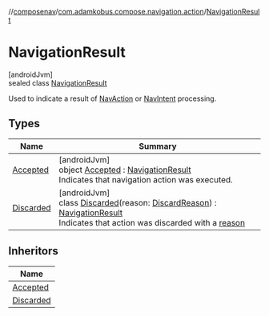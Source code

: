 //[composenav](../../../index.md)/[com.adamkobus.compose.navigation.action](../index.md)/[NavigationResult](index.md)

# NavigationResult

[androidJvm]\
sealed class [NavigationResult](index.md)

Used to indicate a result of [NavAction](../-nav-action/index.md) or [NavIntent](../../com.adamkobus.compose.navigation.intent/-nav-intent/index.md) processing.

## Types

| Name | Summary |
|---|---|
| [Accepted](-accepted/index.md) | [androidJvm]<br>object [Accepted](-accepted/index.md) : [NavigationResult](index.md)<br>Indicates that navigation action was executed. |
| [Discarded](-discarded/index.md) | [androidJvm]<br>class [Discarded](-discarded/index.md)(reason: [DiscardReason](../-discard-reason/index.md)) : [NavigationResult](index.md)<br>Indicates that action was discarded with a [reason](-discarded/reason.md) |

## Inheritors

| Name |
|---|
| [Accepted](-accepted/index.md) |
| [Discarded](-discarded/index.md) |
